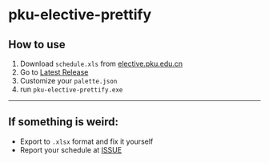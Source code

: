 # pku-elective-prettify

## How to use
1. Download `schedule.xls` from [elective.pku.edu.cn](https://elective.pku.edu.cn/)
2. Go to [Latest Release](https://github.com/ParkSnoopy/pku-elective-prettify/releases)
3. Customize your `palette.json`
4. run `pku-elective-prettify.exe`

---
## If something is weird:
- Export to `.xlsx` format and fix it yourself
- Report your schedule at [ISSUE](https://github.com/ParkSnoopy/pku-elective-prettify/issues)
